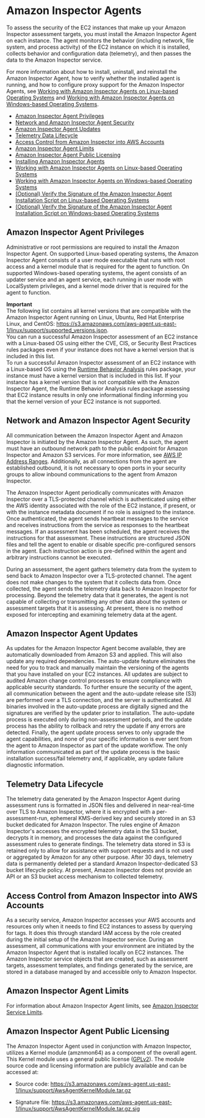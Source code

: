 # Amazon Inspector Agents<a name="inspector_agents"></a>

To assess the security of the EC2 instances that make up your Amazon Inspector assessment targets, you must install the Amazon Inspector Agent on each instance\. The agent monitors the behavior \(including network, file system, and process activity\) of the EC2 instance on which it is installed, collects behavior and configuration data \(telemetry\), and then passes the data to the Amazon Inspector service\.

For more information about how to install, uninstall, and reinstall the Amazon Inspector Agent, how to verify whether the installed agent is running, and how to configure proxy support for the Amazon Inspector Agents, see [Working with Amazon Inspector Agents on Linux\-based Operating Systems](inspector_agents-on-linux.md) and [Working with Amazon Inspector Agents on Windows\-based Operating Systems](inspector_agents-on-win.md)\.


+ [Amazon Inspector Agent Privileges](#agent-privileges)
+ [Network and Amazon Inspector Agent Security](#agent-security)
+ [Amazon Inspector Agent Updates](#agent-updates)
+ [Telemetry Data Lifecycle](#telemetry-data-lifecycle)
+ [Access Control from Amazon Inspector into AWS Accounts](#access-control)
+ [Amazon Inspector Agent Limits](#agent-limits)
+ [Amazon Inspector Agent Public Licensing](#agent-license)
+ [Installing Amazon Inspector Agents](inspector_installing-uninstalling-agents.md)
+ [Working with Amazon Inspector Agents on Linux\-based Operating Systems](inspector_agents-on-linux.md)
+ [Working with Amazon Inspector Agents on Windows\-based Operating Systems](inspector_agents-on-win.md)
+ [\(Optional\) Verify the Signature of the Amazon Inspector Agent Installation Script on Linux\-based Operating Systems](inspector_verify-sig-agent-download-linux.md)
+ [\(Optional\) Verify the Signature of the Amazon Inspector Agent Installation Script on Windows\-based Operating Systems](inspector_verify-sig-agent-download-win.md)

## Amazon Inspector Agent Privileges<a name="agent-privileges"></a>

Administrative or root permissions are required to install the Amazon Inspector Agent\. On supported Linux\-based operating systems, the Amazon Inspector Agent consists of a user mode executable that runs with root access and a kernel module that is required for the agent to function\. On supported Windows\-based operating systems, the agent consists of an updater service and an agent service, each running in user mode with LocalSystem privileges, and a kernel mode driver that is required for the agent to function\.

**Important**  
The following list contains all kernel versions that are compatible with the Amazon Inspector Agent running on Linux, Ubuntu, Red Hat Enterprise Linux, and CentOS: [https://s3\.amazonaws\.com/aws\-agent\.us\-east\-1/linux/support/supported\_versions\.json](https://s3.amazonaws.com/aws-agent.us-east-1/linux/support/supported_versions.json)\.  
You can run a successful Amazon Inspector assessment of an EC2 instance with a Linux\-based OS using either the CVE, CIS, or Security Best Practices rules packages even if your instance does not have a kernel version that is included in this list\.  
To run a successful Amazon Inspector assessment of an EC2 instance with a Linux\-based OS using the [Runtime Behavior Analysis](inspector_runtime-behavior-analysis.md) rules package, your instance must have a kernel version that is included in this list\. If your instance has a kernel version that is not compatible with the Amazon Inspector Agent, the Runtime Behavior Analysis rules package assessing that EC2 instance results in only one informational finding informing you that the kernel version of your EC2 instance is not supported\. 

## Network and Amazon Inspector Agent Security<a name="agent-security"></a>

All communication between the Amazon Inspector Agent and Amazon Inspector is initiated by the Amazon Inspector Agent\. As such, the agent must have an outbound network path to the public endpoint for Amazon Inspector and Amazon S3 services\. For more information, see [AWS IP Address Ranges](http://docs.aws.amazon.com/general/latest/gr/aws-ip-ranges.html)\. Additionally, as all connections from the agent are established outbound, it is not necessary to open ports in your security groups to allow inbound communications to the agent from Amazon Inspector\. 

The Amazon Inspector Agent periodically communicates with Amazon Inspector over a TLS\-protected channel which is authenticated using either the AWS identity associated with the role of the EC2 instance, if present, or with the instance metadata document if no role is assigned to the instance\. Once authenticated, the agent sends heartbeat messages to the service and receives instructions from the service as responses to the heartbeat messages\. If an assessment has been scheduled, the agent receives the instructions for that assessment\. These instructions are structured JSON files and tell the agent to enable or disable specific pre\-configured sensors in the agent\. Each instruction action is pre\-defined within the agent and arbitrary instructions cannot be executed\. 

During an assessment, the agent gathers telemetry data from the system to send back to Amazon Inspector over a TLS\-protected channel\. The agent does not make changes to the system that it collects data from\. Once collected, the agent sends the telemetry data back to Amazon Inspector for processing\. Beyond the telemetry data that it generates, the agent is not capable of collecting or transmitting any other data about the system or assessment targets that it is assessing\. At present, there is no method exposed for intercepting and examining telemetry data at the agent\.

## Amazon Inspector Agent Updates<a name="agent-updates"></a>

As updates for the Amazon Inspector Agent become available, they are automatically downloaded from Amazon S3 and applied\. This will also update any required dependencies\. The auto\-update feature eliminates the need for you to track and manually maintain the versioning of the agents that you have installed on your EC2 instances\. All updates are subject to audited Amazon change control processes to ensure compliance with applicable security standards\. To further ensure the security of the agent, all communication between the agent and the auto\-update release site \(S3\) are performed over a TLS connection, and the server is authenticated\. All binaries involved in the auto\-update process are digitally signed and the signatures are verified by the updater prior to installation\. The auto\-update process is executed only during non\-assessment periods, and the update process has the ability to rollback and retry the update if any errors are detected\. Finally, the agent update process serves to only upgrade the agent capabilities, and none of your specific information is ever sent from the agent to Amazon Inspector as part of the update workflow\. The only information communicated as part of the update process is the basic installation success/fail telemetry and, if applicable, any update failure diagnostic information\. 

## Telemetry Data Lifecycle<a name="telemetry-data-lifecycle"></a>

The telemetry data generated by the Amazon Inspector Agent during assessment runs is formatted in JSON files and delivered in near\-real\-time over TLS to Amazon Inspector, where it is encrypted with a per\-assessment\-run, ephemeral KMS\-derived key and securely stored in an S3 bucket dedicated for Amazon Inspector\. The rules engine of Amazon Inspector's accesses the encrypted telemetry data in the S3 bucket, decrypts it in memory, and processes the data against the configured assessment rules to generate findings\. The telemetry data stored in S3 is retained only to allow for assistance with support requests and is not used or aggregated by Amazon for any other purpose\. After 30 days, telemetry data is permanently deleted per a standard Amazon Inspector\-dedicated S3 bucket lifecycle policy\. At present, Amazon Inspector does not provide an API or an S3 bucket access mechanism to collected telemetry\. 

## Access Control from Amazon Inspector into AWS Accounts<a name="access-control"></a>

As a security service, Amazon Inspector accesses your AWS accounts and resources only when it needs to find EC2 instances to assess by querying for tags\. It does this through standard IAM access by the role created during the initial setup of the Amazon Inspector service\. During an assessment, all communications with your environment are initiated by the Amazon Inspector Agent that is installed locally on EC2 instances\. The Amazon Inspector service objects that are created, such as assessment targets, assessment templates, and findings generated by the service, are stored in a database managed by and accessible only to Amazon Inspector\. 

## Amazon Inspector Agent Limits<a name="agent-limits"></a>

For information about Amazon Inspector Agent limits, see [Amazon Inspector Service Limits](inspector_limits.md)\.

## Amazon Inspector Agent Public Licensing<a name="agent-license"></a>

The Amazon Inspector Agent used in conjunction with Amazon Inspector, utilizes a Kernel module \(amznmon64\) as a component of the overall agent\. This Kernel module uses a general public license \([GPLv2](https://www.gnu.org/licenses/gpl-2.0.html)\)\. The module source code and licensing information are publicly available and can be accessed at: 

+ Source code: [https://s3\.amazonaws\.com/aws\-agent\.us\-east\-1/linux/support/AwsAgentKernelModule\.tar\.gz](https://s3.amazonaws.com/aws-agent.us-east-1/linux/support/AwsAgentKernelModule.tar.gz)

+ Signature file: [https://s3\.amazonaws\.com/aws\-agent\.us\-east\-1/linux/support/AwsAgentKernelModule\.tar\.gz\.sig](https://s3.amazonaws.com/aws-agent.us-east-1/linux/support/AwsAgentKernelModule.tar.gz.sig)